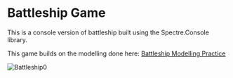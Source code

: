 # Battleship Game

This is a console version of battleship built using the Spectre.Console library.

This game builds on the modelling done here: [Battleship Modelling Practice](https://github.com/exceptionnotfound/BattleshipModellingPractice)



![Battleship0](https://github.com/user-attachments/assets/f0c90aa5-b927-43e6-b57a-af75cbd1aeb1)
